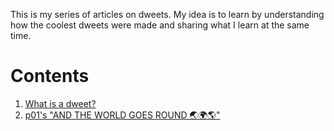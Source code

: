 
This is my series of articles on dweets. My idea is to learn by understanding how the coolest dweets were made and sharing what I learn at the same time.

# Contents

1. [What is a dweet?](pt1/index.html)
2. [p01's "AND THE WORLD GOES ROUND 🌏🌍🌎"](pt2/index.html)
